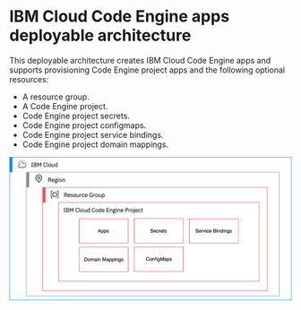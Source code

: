 # IBM Cloud Code Engine apps deployable architecture

This deployable architecture creates IBM Cloud Code Engine apps and supports provisioning Code Engine project apps and the following optional resources:

- A resource group.
- A Code Engine project.
- Code Engine project secrets.
- Code Engine project configmaps.
- Code Engine project service bindings.
- Code Engine project domain mappings.

![ce-apps-da](../../reference-architecture/ce-app-da.svg)
